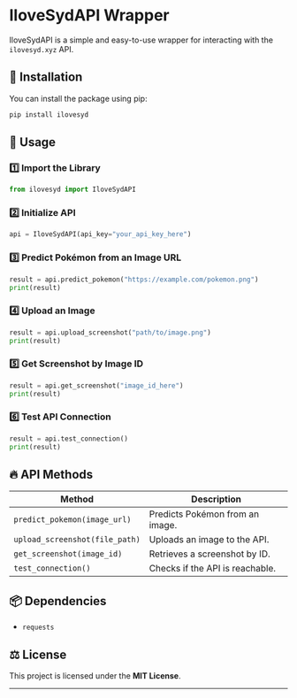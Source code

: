 # IloveSydAPI Wrapper

IloveSydAPI is a simple and easy-to-use wrapper for interacting with the `ilovesyd.xyz` API.

## 🚀 Installation

You can install the package using pip:

```sh
pip install ilovesyd
```

## 📌 Usage

### 1️⃣ Import the Library

```python
from ilovesyd import IloveSydAPI
```

### 2️⃣ Initialize API

```python
api = IloveSydAPI(api_key="your_api_key_here")
```

### 3️⃣ Predict Pokémon from an Image URL

```python
result = api.predict_pokemon("https://example.com/pokemon.png")
print(result)
```

### 4️⃣ Upload an Image

```python
result = api.upload_screenshot("path/to/image.png")
print(result)
```

### 5️⃣ Get Screenshot by Image ID

```python
result = api.get_screenshot("image_id_here")
print(result)
```

### 6️⃣ Test API Connection

```python
result = api.test_connection()
print(result)
```

## 🔥 API Methods

| Method                         | Description                     |
|--------------------------------|---------------------------------|
| `predict_pokemon(image_url)`   | Predicts Pokémon from an image. |
| `upload_screenshot(file_path)` | Uploads an image to the API.    |
| `get_screenshot(image_id)`     | Retrieves a screenshot by ID.   |
| `test_connection()`            | Checks if the API is reachable. |

## 📦 Dependencies

- `requests`

## ⚖ License

This project is licensed under the **MIT License**.

---


